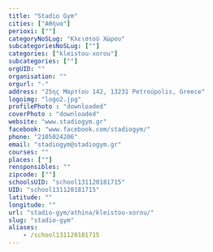 ```yaml
---
title: "Stadio Gym"
cities: ["Αθήνα"]
perioxi: [""]
categoryNoSLug: "Κλειστού Χώρου"
subcategoriesNoSLug: [""]
categories: ["kleistou-xorou"]
subcategories: [""]
orgUID: ""
organisation: ""
orgurl: "-"
address: "25ης Μαρτίου 142, 13231 Petroúpolis, Greece"
logoimg: "logo2.jpg"
profilePhoto : "downloaded"
coverPhoto : "downloaded"
website: "www.stadiogym.gr"
facebook: "www.facebook.com/stadiogym/"
phone: "2105024206"
email: "stadiogym@stadiogym.gr"
courses: ""
places: [""]
rensponsibles: ""
zipcode: [""]
schoolsUID: "school131120181715"
UID: "school131120181715"
latitude: ""
longitude: ""
url: "stadio-gym/athina/kleistou-xorou/"
slug: "stadio-gym"
aliases:
    - /school131120181715
---
```





